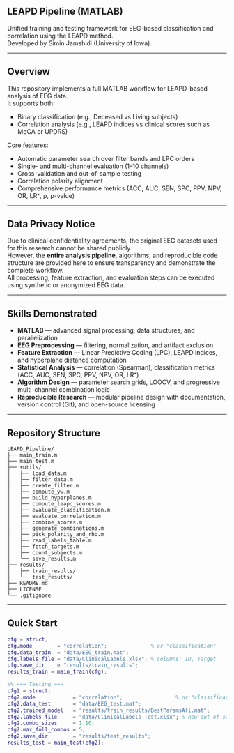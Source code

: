 ## LEAPD Pipeline (MATLAB)

Unified training and testing framework for EEG-based classification and correlation using the LEAPD method.  
Developed by Simin Jamshidi (University of Iowa).

---

## Overview
This repository implements a full MATLAB workflow for LEAPD-based analysis of EEG data.  
It supports both:

- Binary classification (e.g., Deceased vs Living subjects)  
- Correlation analysis (e.g., LEAPD indices vs clinical scores such as MoCA or UPDRS)

Core features:
- Automatic parameter search over filter bands and LPC orders  
- Single- and multi-channel evaluation (1–10 channels)  
- Cross-validation and out-of-sample testing  
- Correlation polarity alignment  
- Comprehensive performance metrics (ACC, AUC, SEN, SPC, PPV, NPV, OR, LR⁺, ρ, p-value)
---

## Data Privacy Notice
Due to clinical confidentiality agreements, the original EEG datasets used for this research cannot be shared publicly.  
However, the **entire analysis pipeline**, algorithms, and reproducible code structure are provided here to ensure transparency and demonstrate the complete workflow.  
All processing, feature extraction, and evaluation steps can be executed using synthetic or anonymized EEG data.

---

## Skills Demonstrated
- **MATLAB** — advanced signal processing, data structures, and parallelization  
- **EEG Preprocessing** — filtering, normalization, and artifact exclusion  
- **Feature Extraction** — Linear Predictive Coding (LPC), LEAPD indices, and hyperplane distance computation  
- **Statistical Analysis** — correlation (Spearman), classification metrics (ACC, AUC, SEN, SPC, PPV, NPV, OR, LR⁺)  
- **Algorithm Design** — parameter search grids, LOOCV, and progressive multi-channel combination logic  
- **Reproducible Research** — modular pipeline design with documentation, version control (Git), and open-source licensing  

---

## Repository Structure

```
LEAPD_Pipeline/
├── main_train.m
├── main_test.m
├── +utils/
│   ├── load_data.m
│   ├── filter_data.m
│   ├── create_filter.m
│   ├── compute_yw.m
│   ├── build_hyperplanes.m
│   ├── compute_leapd_scores.m
│   ├── evaluate_classification.m
│   ├── evaluate_correlation.m
│   ├── combine_scores.m
│   ├── generate_combinations.m
│   ├── pick_polarity_and_rho.m
│   ├── read_labels_table.m
│   ├── fetch_targets.m
│   ├── count_subjects.m
│   └── save_results.m
├── results/
│   ├── train_results/
│   └── test_results/
├── README.md
├── LICENSE
└── .gitignore
```
---
## Quick Start
```matlab
cfg = struct;
cfg.mode        = "correlation";              % or "classification"
cfg.data_train  = "data/EEG_train.mat";
cfg.labels_file = "data/ClinicalLabels.xlsx"; % columns: ID, Target
cfg.save_dir    = "results/train_results";
results_train = main_train(cfg);

%% === Testing ===
cfg2 = struct;
cfg2.mode            = "correlation";                 % or "classification"
cfg2.data_test       = "data/EEG_test.mat";
cfg2.trained_model   = "results/train_results/BestParamsAll.mat";
cfg2.labels_file     = "data/ClinicalLabels_Test.xlsx"; % new out-of-sample file
cfg2.combo_sizes     = 1:10;
cfg2.max_full_combos = 5;
cfg2.save_dir        = "results/test_results";
results_test = main_test(cfg2);
